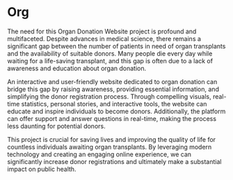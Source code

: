 # Org
The need for this Organ Donation Website project is profound and multifaceted. Despite advances in medical science, there remains a significant gap between the number of patients in need of organ transplants and the availability of suitable donors. Many people die every day while waiting for a life-saving transplant, and this gap is often due to a lack of awareness and education about organ donation.

An interactive and user-friendly website dedicated to organ donation can bridge this gap by raising awareness, providing essential information, and simplifying the donor registration process. Through compelling visuals, real-time statistics, personal stories, and interactive tools, the website can educate and inspire individuals to become donors. Additionally, the platform can offer support and answer questions in real-time, making the process less daunting for potential donors.

This project is crucial for saving lives and improving the quality of life for countless individuals awaiting organ transplants. By leveraging modern technology and creating an engaging online experience, we can significantly increase donor registrations and ultimately make a substantial impact on public health.
